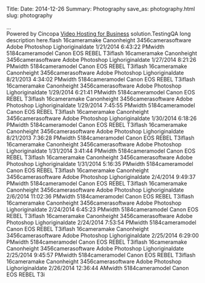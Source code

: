 Title: 
Date: 2014-12-26
Summary: Photography
save_as: photography.html
slug: photography

<div id="cp_widget_bb5984f3-d746-49f3-a115-7f72cbb531a4">...</div><script type="text/javascript">
var cpo = []; cpo["_object"] ="cp_widget_bb5984f3-d746-49f3-a115-7f72cbb531a4"; cpo["_fid"] = "AYKAM7L2dbmg";
var _cpmp = _cpmp || []; _cpmp.push(cpo);
(function() { var cp = document.createElement("script"); cp.type = "text/javascript";
cp.async = true; cp.src = "//www.cincopa.com/media-platform/runtime/libasync.js";
var c = document.getElementsByTagName("script")[0];
c.parentNode.insertBefore(cp, c); })(); </script><noscript>Powered by Cincopa <a href='http://www.cincopa.com/video-hosting'>Video Hosting for Business</a> solution.<span>TestingQ</span><span>A long description here.</span><span>flash</span><span> 16</span><span>cameramake</span><span> Canon</span><span>height</span><span> 3456</span><span>camerasoftware</span><span> Adobe Photoshop Ligh</span><span>originaldate</span><span> 1/21/2014 6:43:22 PM</span><span>width</span><span> 5184</span><span>cameramodel</span><span> Canon EOS REBEL T3i</span><span>flash</span><span> 16</span><span>cameramake</span><span> Canon</span><span>height</span><span> 3456</span><span>camerasoftware</span><span> Adobe Photoshop Ligh</span><span>originaldate</span><span> 1/27/2014 8:21:26 PM</span><span>width</span><span> 5184</span><span>cameramodel</span><span> Canon EOS REBEL T3i</span><span>flash</span><span> 16</span><span>cameramake</span><span> Canon</span><span>height</span><span> 3456</span><span>camerasoftware</span><span> Adobe Photoshop Ligh</span><span>originaldate</span><span> 8/21/2013 4:34:02 PM</span><span>width</span><span> 5184</span><span>cameramodel</span><span> Canon EOS REBEL T3i</span><span>flash</span><span> 16</span><span>cameramake</span><span> Canon</span><span>height</span><span> 3456</span><span>camerasoftware</span><span> Adobe Photoshop Ligh</span><span>originaldate</span><span> 1/29/2014 6:21:41 PM</span><span>width</span><span> 5184</span><span>cameramodel</span><span> Canon EOS REBEL T3i</span><span>flash</span><span> 16</span><span>cameramake</span><span> Canon</span><span>height</span><span> 3456</span><span>camerasoftware</span><span> Adobe Photoshop Ligh</span><span>originaldate</span><span> 1/29/2014 7:45:55 PM</span><span>width</span><span> 5184</span><span>cameramodel</span><span> Canon EOS REBEL T3i</span><span>flash</span><span> 16</span><span>cameramake</span><span> Canon</span><span>height</span><span> 3456</span><span>camerasoftware</span><span> Adobe Photoshop Ligh</span><span>originaldate</span><span> 1/30/2014 6:18:26 PM</span><span>width</span><span> 5184</span><span>cameramodel</span><span> Canon EOS REBEL T3i</span><span>flash</span><span> 16</span><span>cameramake</span><span> Canon</span><span>height</span><span> 3456</span><span>camerasoftware</span><span> Adobe Photoshop Ligh</span><span>originaldate</span><span> 8/21/2013 7:36:28 PM</span><span>width</span><span> 5184</span><span>cameramodel</span><span> Canon EOS REBEL T3i</span><span>flash</span><span> 16</span><span>cameramake</span><span> Canon</span><span>height</span><span> 3456</span><span>camerasoftware</span><span> Adobe Photoshop Ligh</span><span>originaldate</span><span> 1/31/2014 3:41:44 PM</span><span>width</span><span> 5184</span><span>cameramodel</span><span> Canon EOS REBEL T3i</span><span>flash</span><span> 16</span><span>cameramake</span><span> Canon</span><span>height</span><span> 3456</span><span>camerasoftware</span><span> Adobe Photoshop Ligh</span><span>originaldate</span><span> 1/31/2014 5:16:35 PM</span><span>width</span><span> 5184</span><span>cameramodel</span><span> Canon EOS REBEL T3i</span><span>flash</span><span> 16</span><span>cameramake</span><span> Canon</span><span>height</span><span> 3456</span><span>camerasoftware</span><span> Adobe Photoshop Ligh</span><span>originaldate</span><span> 2/4/2014 9:49:37 PM</span><span>width</span><span> 5184</span><span>cameramodel</span><span> Canon EOS REBEL T3i</span><span>flash</span><span> 16</span><span>cameramake</span><span> Canon</span><span>height</span><span> 3456</span><span>camerasoftware</span><span> Adobe Photoshop Ligh</span><span>originaldate</span><span> 2/6/2014 11:02:36 PM</span><span>width</span><span> 5184</span><span>cameramodel</span><span> Canon EOS REBEL T3i</span><span>flash</span><span> 16</span><span>cameramake</span><span> Canon</span><span>height</span><span> 3456</span><span>camerasoftware</span><span> Adobe Photoshop Ligh</span><span>originaldate</span><span> 2/24/2014 6:45:23 PM</span><span>width</span><span> 5184</span><span>cameramodel</span><span> Canon EOS REBEL T3i</span><span>flash</span><span> 16</span><span>cameramake</span><span> Canon</span><span>height</span><span> 3456</span><span>camerasoftware</span><span> Adobe Photoshop Ligh</span><span>originaldate</span><span> 2/24/2014 7:53:54 PM</span><span>width</span><span> 5184</span><span>cameramodel</span><span> Canon EOS REBEL T3i</span><span>flash</span><span> 16</span><span>cameramake</span><span> Canon</span><span>height</span><span> 3456</span><span>camerasoftware</span><span> Adobe Photoshop Ligh</span><span>originaldate</span><span> 2/25/2014 6:29:00 PM</span><span>width</span><span> 5184</span><span>cameramodel</span><span> Canon EOS REBEL T3i</span><span>flash</span><span> 16</span><span>cameramake</span><span> Canon</span><span>height</span><span> 3456</span><span>camerasoftware</span><span> Adobe Photoshop Ligh</span><span>originaldate</span><span> 2/25/2014 9:45:57 PM</span><span>width</span><span> 5184</span><span>cameramodel</span><span> Canon EOS REBEL T3i</span><span>flash</span><span> 16</span><span>cameramake</span><span> Canon</span><span>height</span><span> 3456</span><span>camerasoftware</span><span> Adobe Photoshop Ligh</span><span>originaldate</span><span> 2/26/2014 12:36:44 AM</span><span>width</span><span> 5184</span><span>cameramodel</span><span> Canon EOS REBEL T3i</span></noscript>